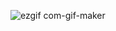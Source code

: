 ![ezgif com-gif-maker](https://user-images.githubusercontent.com/77724156/111727495-54017200-88ae-11eb-90cb-f331af4ff097.gif)
